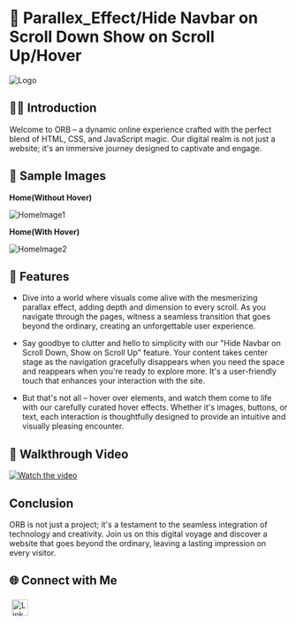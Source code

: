# 🔆 Parallex_Effect/Hide Navbar on Scroll Down Show on Scroll Up/Hover

![Logo](https://github.com/nickwinbritto/Parallex_Effect/assets/115567222/ae7e1a59-ce4a-4ae8-9c71-32d35c813730)

##  👋🏼 Introduction

Welcome to ORB – a dynamic online experience crafted with the perfect blend of HTML, CSS, and JavaScript magic. Our digital realm is not just a website; it's an immersive journey designed to captivate and engage.

## 🌅 Sample Images
**Home(Without Hover)**

![HomeImage1](https://github.com/nickwinbritto/Parallex_Effect/assets/115567222/97ad89ce-0188-4bf7-8a83-4b39c24d02de)

**Home(With Hover)**

![HomeImage2](https://github.com/nickwinbritto/Parallex_Effect/assets/115567222/00300fc6-4b94-465b-9cf4-3776a3731e06)

## 🎡 Features

- Dive into a world where visuals come alive with the mesmerizing parallax effect, adding depth and dimension to every scroll. As you navigate through the pages, witness a seamless transition that goes beyond the ordinary, creating an unforgettable user experience.

- Say goodbye to clutter and hello to simplicity with our "Hide Navbar on Scroll Down, Show on Scroll Up" feature. Your content takes center stage as the navigation gracefully disappears when you need the space and reappears when you're ready to explore more. It's a user-friendly touch that enhances your interaction with the site.

- But that's not all – hover over elements, and watch them come to life with our carefully curated hover effects. Whether it's images, buttons, or text, each interaction is thoughtfully designed to provide an intuitive and visually pleasing encounter.


## 🐾  Walkthrough Video

[![Watch the video](https://github-production-user-asset-6210df.s3.amazonaws.com/115567222/282074394-44d2be22-c521-49a0-ab60-5791c1fc3abe.JPEG)](https://youtu.be/qzA8cvGmd30)
 

## Conclusion

ORB is not just a project; it's a testament to the seamless integration of technology and creativity. Join us on this digital voyage and discover a website that goes beyond the ordinary, leaving a lasting impression on every visitor.

## 🌐 Connect with Me

<p>
  <a href="https://www.linkedin.com/in/nickwin-britto-268ab0224" target="_blank" rel="noopener noreferrer">
    <img src="https://img.shields.io/badge/linkedin-%230077B5.svg?style=for-the-badge&logo=linkedin&logoColor=white" alt="LinkedIn" height="30" style="vertical-align:top; margin:4px">
  </a>
</p>






















